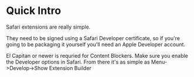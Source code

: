 # Quick Intro

Safari extensions are really simple.

They need to be signed using a Safari Developer certificate, so if you're going to be packaging it yourself you'll need an Apple Developer account.

El Capitan or newer is requried for Content Blockers. Make sure you enable the Developer options in Safari. From there it's as simple as Menu->Develop->Show Extension Builder